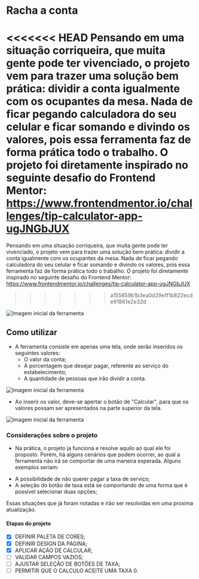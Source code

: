 # Racha a conta

<<<<<<< HEAD
Pensando em uma situação corriqueira, que muita gente pode ter vivenciado, o projeto vem para trazer uma solução bem prática: dividir a conta igualmente com os ocupantes da mesa.
Nada de ficar pegando calculadora do seu celular e ficar somando e divindo os valores, pois essa ferramenta faz de forma prática todo o trabalho.
O projeto foi diretamente inspirado no seguinte desafio do Frontend Mentor: https://www.frontendmentor.io/challenges/tip-calculator-app-ugJNGbJUX
=======
Pensando em uma situação corriqueira, que muita gente pode ter vivenciado, o projeto vem para trazer uma solução bem prática: dividir a conta igualmente com os ocupantes da mesa.
Nada de ficar pegando calculadora do seu celular e ficar somando e divindo os valores, pois essa ferramenta faz de forma prática todo o trabalho.
O projeto foi diretamente inspirado no seguinte desafio do Frontend Mentor: https://www.frontendmentor.io/challenges/tip-calculator-app-ugJNGbJUX

> > > > > > > a155859b1b3ea0d29e1f1b822ecde91861e2e32d

![Imagem inicial da ferramenta](/assets/img/1.png)

## Como utilizar

- A ferramenta consiste em apenas uma tela, onde serão inseridos os seguintes valores:
  - O valor da conta;
  - A porcentagem que desejar pagar, referente ao serviço do estabelecimento;
  - A quantidade de pessoas que irão dividir a conta.

![Imagem inicial da ferramenta](/assets/img/2.png)

- Ao inserir os valor, deve-se apertar o botão de "Calcular", para que os valores possam ser apresentados na parte superior da tela.

![Imagem inicial da ferramenta](/assets/img/3.png)

### Considerações sobre o projeto

- Na prática, o projeto ja funciona e resolve aquilo ao qual ele foi proposto. Porém, há alguns cenários que podem ocorrer, ao qual a ferramenta não irá se comportar de uma maneira esperada.
  Alguns exemplos seriam:

* A possibilidade de não querer pagar a taxa de serviço;
* A seleção do botão de taxa está se comportando de uma forma que é possível selecionar duas opções;

Essas situações que já foram notadas e irão ser resolvidas em uma proxima atualização.

#### Etapas do projeto

- [x] DEFINIR PALETA DE CORES;
- [x] DEFINIR DESIGN DA PÁGINA;
- [x] APLICAR AÇÃO DE CALCULAR;
- [ ] VALIDAR CAMPOS VAZIOS;
- [ ] AJUSTAR SELEÇÃO DE BOTÕES DE TAXA;
- [ ] PERMITIR QUE O CALCULO ACEITE UMA TAXA 0.
